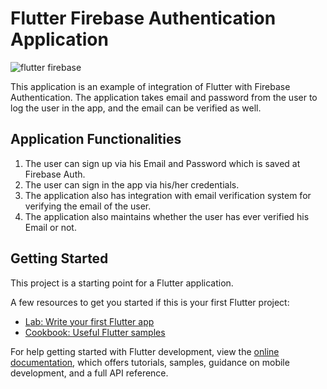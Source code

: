 # Flutter Firebase Authentication Application
![flutter firebase](https://user-images.githubusercontent.com/101003187/206901966-92d2127f-5d8f-4377-b755-2f1ac6000fb6.png)

This application is an example of integration of Flutter with Firebase Authentication. The application takes email and password from the user to log the user in the app, and the email can be verified as well.

## Application Functionalities

1. The user can sign up via his Email and Password which is saved at Firebase Auth.
2. The user can sign in the app via his/her credentials.
3. The application also has integration with email verification system for verifying the email of the user.
4. The application also maintains whether the user has ever verified his Email or not.

## Getting Started

This project is a starting point for a Flutter application.

A few resources to get you started if this is your first Flutter project:

- [Lab: Write your first Flutter app](https://docs.flutter.dev/get-started/codelab)
- [Cookbook: Useful Flutter samples](https://docs.flutter.dev/cookbook)

For help getting started with Flutter development, view the
[online documentation](https://docs.flutter.dev/), which offers tutorials,
samples, guidance on mobile development, and a full API reference.
